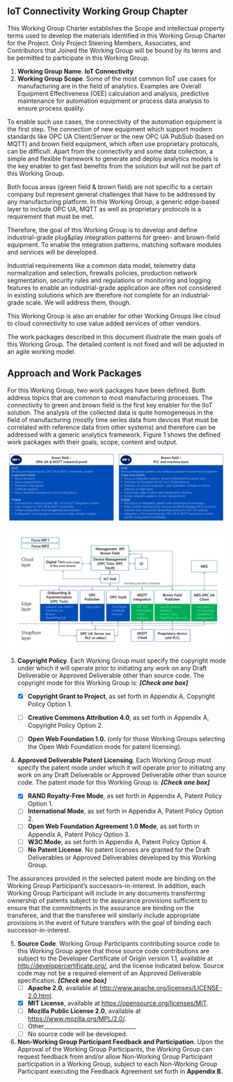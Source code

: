 ## IoT Connectivity Working Group Chapter

This Working Group Charter establishes the Scope and intellectual property terms used to develop the materials identified in this Working Group Charter for the Project. Only Project Steering Members, Associates, and Contributors that Joined the Working Group will be bound by its terms and be permitted to participate in this Working Group.

1. **Working Group Name**. **IoT Connectivity**
2. **Working Group Scope**. Some of the most common IIoT use cases for manufacturing are in the field of analytics. Examples are Overall Equipment Effectiveness (OEE) calculation and analysis, predictive maintenance for automation equipment or process data analysis to ensure process quality.

To enable such use cases, the connectivity of the automation equipment is the first step. The connection of new equipment which support modern standards like OPC UA Client/Server or the new OPC UA PubSub (based on MQTT) and brown field equipment, which often use proprietary protocols, can be difficult. Apart from the connectivity and some data collection, a simple and flexible framework to generate and deploy analytics models is the key enabler to get fast benefits from the solution but will not be part of this Working Group.

Both focus areas (green field & brown field) are not specific to a certain company but represent general challenges that have to be addressed by any manufacturing platform. In this Working Group, a generic edge-based layer to include OPC UA, MQTT as well as proprietary protocols is a requirement that must be met.

Therefore, the goal of this Working Group is to develop and define industrial-grade plug&play integration patterns for green- and brown-field equipment. To enable the integration patterns, matching software modules and services will be developed.

Industrial requirements like a common data model, telemetry data normalization and selection, firewalls policies, production network segmentation, security rules and regulations or monitoring and logging features to enable an industrial-grade application are often not considered in existing solutions which are therefore not complete for an industrial-grade scale. We will address them, though.

This Working Group is also an enabler for other Working Groups like cloud to cloud connectivity to use value added services of other vendors.

The work packages described in this document illustrate the main goals of this Working Group. The detailed content is not fixed and will be adjusted in an agile working model.

## Approach and Work Packages
For this Working Group, two work packages have been defined. Both address topics that are common to most manufacturing processes. The connectivity to green and brown field is the first key enabler for the IIoT solution. The analysis of the collected data is quite homogeneous in the field of manufacturing (mostly time series data from devices that must be correlated with reference data from other systems) and therefore can be addressed with a generic analytics framework. Figure 1 shows the defined work packages with their goals, scope, content and output.

![Work Package](images/iot-connectivity-work-packages.png)

![Diagram](images/iot-connectivity-diagram.png)

3. **Copyright Policy**. Each Working Group must specify the copyright mode under which it will operate prior to initiating any work on any Draft Deliverable or Approved Deliverable other than source code. The copyright mode for this Working Group is: _**[Check one box]**_

     - [x] **Copyright Grant to Project**, as set forth in Appendix A, Copyright Policy Option 1.
     - [ ] **Creative Commons Attribution 4.0**, as set forth in Appendix A, Copyright Policy Option 2.

     - [ ] **Open Web Foundation 1.0.** (only for those Working Groups selecting the Open Web Foundation mode for patent licensing).
4. **Approved Deliverable Patent Licensing**. Each Working Group must specify the patent mode under which it will operate prior to initiating any work on any Draft Deliverable or Approved Deliverable other than source code. The patent mode for this Working Group is: _**[Check one box]**_

     - [x] **RAND Royalty-Free Mode**, as set forth in Appendix A, Patent Policy Option 1.
     - [ ] **International Mode**, as set forth in Appendix A, Patent Policy Option 2.
     - [ ] **Open Web Foundation Agreement 1.0 Mode**, as set forth in Appendix A, Patent Policy Option 3.
     - [ ] **W3C Mode**, as set forth in Appendix A, Patent Policy Option 4.
     - [ ] **No Patent License**. No patent licenses are granted for the Draft Deliverables or Approved Deliverables developed by this Working Group.

 The assurances provided in the selected patent mode are binding on the Working Group Participant’s successors-in-interest. In addition, each Working Group Participant will include in any documents transferring ownership of patents subject to the assurance provisions sufficient to ensure that the commitments in the assurance are binding on the transferee, and that the transferee will similarly include
appropriate provisions in the event of future transfers with the goal of binding each successor-in-interest.

5. **Source Code**. Working Group Participants contributing source code to this Working Group agree that those source code contributions are subject to the Developer Certificate of Origin version 1.1, available at http://developercertificate.org/, and the license indicated below. Source code may not be a required element of an Approved Deliverable specification. _**[Check one box]**_
     - [ ] **Apache 2.0**, available at http://www.apache.org/licenses/LICENSE-2.0.html. 
      - [x] **MIT License**, available at https://opensource.org/licenses/MIT.
     - [ ] **Mozilla Public License 2.0**, available at https://www.mozilla.org/MPL/2.0/. 
     - [ ] Other_________________________________
     - [ ] No source code will be developed.

6. **Non-Working Group Participant Feedback and Participation**. Upon the Approval of the Working Group Participants, the Working Group can request feedback from and/or allow Non-Working Group Participant participation in a Working Group, subject to each Non-Working Group Participant executing the Feedback Agreement set forth in **Appendix B**.